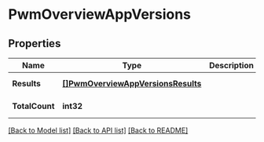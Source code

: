# PwmOverviewAppVersions

## Properties
Name | Type | Description | Notes
------------ | ------------- | ------------- | -------------
**Results** | [**[]PwmOverviewAppVersionsResults**](PwmOverviewAppVersions_results.md) |  | [default to null]
**TotalCount** | **int32** |  | [default to null]

[[Back to Model list]](../README.md#documentation-for-models) [[Back to API list]](../README.md#documentation-for-api-endpoints) [[Back to README]](../README.md)

